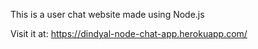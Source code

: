 This is a user chat website made using Node.js

Visit it at: https://dindyal-node-chat-app.herokuapp.com/

